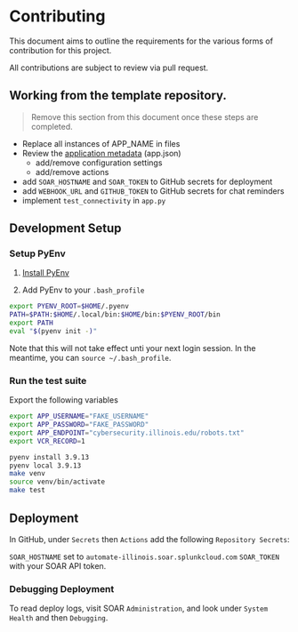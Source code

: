 # Contributing

This document aims to outline the requirements for the various forms of contribution for this project.

All contributions are subject to review via pull request.

## Working from the template repository.

> Remove this section from this document once these steps are completed.

- Replace all instances of APP_NAME in files
- Review the [application metadata][14] (app.json) 
  - add/remove configuration settings
  - add/remove actions
- add `SOAR_HOSTNAME` and `SOAR_TOKEN` to GitHub secrets for deployment
- add `WEBHOOK_URL` and `GITHUB_TOKEN` to GitHub secrets for chat reminders
- implement `test_connectivity` in `app.py`

[14]: https://docs.splunk.com/Documentation/Phantom/4.10.7/DevelopApps/Metadata

## Development Setup

### Setup PyEnv 

1. [Install PyEnv](https://github.com/pyenv/pyenv#basic-github-checkout)

2. Add PyEnv to your `.bash_profile`

```sh
export PYENV_ROOT=$HOME/.pyenv
PATH=$PATH:$HOME/.local/bin:$HOME/bin:$PYENV_ROOT/bin
export PATH
eval "$(pyenv init -)"
```

Note that this will not take effect unti your next login session.
In the meantime, you can `source ~/.bash_profile`.

### Run the test suite

Export the following variables
```sh
export APP_USERNAME="FAKE_USERNAME"
export APP_PASSWORD="FAKE_PASSWORD"
export APP_ENDPOINT="cybersecurity.illinois.edu/robots.txt"
export VCR_RECORD=1
```

```sh
pyenv install 3.9.13
pyenv local 3.9.13
make venv
source venv/bin/activate
make test
```

## Deployment

In GitHub, under 
`Secrets` then `Actions` add the following `Repository Secrets`:

`SOAR_HOSTNAME` set to `automate-illinois.soar.splunkcloud.com`
`SOAR_TOKEN` with your SOAR API token.

### Debugging Deployment

To read deploy logs, visit SOAR `Administration`, and look under `System Health` and then `Debugging`.
